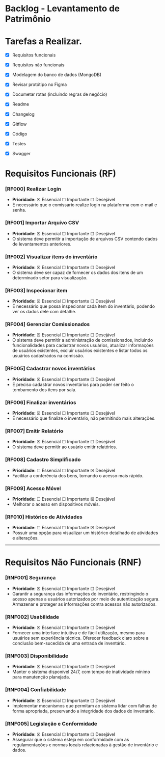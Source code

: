 # Backlog - Levantamento de Patrimônio

# Tarefas a Realizar. 
- [x] Requisitos funcionais  
- [x] Requisitos não funcionais  
- [x] Modelagem do banco de dados (MongoDB)  
- [x] Revisar protótipo no Figma 
- [x] Documetar rotas (incluindo regras de negócio) 
- [x] Readme 
- [x] Changelog
- [x] Gitflow 
- [x] Código
- [x] Testes
- [x] Swagger


# Requisitos Funcionais (RF)  


### [RF000] Realizar Login  
- **Prioridade**: ☒ Essencial ☐ Importante ☐ Desejável  
- É necessário que o comissário realize login na plataforma com e-mail e senha.  

### [RF001] Importar Arquivo CSV   
- **Prioridade**: ☒ Essencial ☐ Importante ☐ Desejável  
- O sistema deve permitir a importação de arquivos CSV contendo dados de levantamentos anteriores.  

### [RF002] Visualizar itens do inventário  
- **Prioridade**: ☒ Essencial ☐ Importante ☐ Desejável  
- O sistema deve ser capaz de fornecer os dados dos itens de um determinado setor para visualização.  

### [RF003] Inspecionar item  
- **Prioridade**: ☒ Essencial ☐ Importante ☐ Desejável  
- É necessário que possa inspecionar cada item do inventário, podendo ver os dados dele com detalhe.  

### [RF004] Gerenciar Comissionados  
- **Prioridade**: ☒ Essencial ☐ Importante ☐ Desejável  
- O sistema deve permitir a administração de comissionados, incluindo funcionalidades para cadastrar novos usuários, atualizar informações de usuários existentes, excluir usuários existentes e listar todos os usuários cadastrados na comissão.  

### [RF005] Cadastrar novos inventários  
- **Prioridade**: ☒ Essencial ☐ Importante ☐ Desejável  
- É preciso cadastrar novos inventários para poder ser feito o tombamento dos itens por sala.  

### [RF006] Finalizar inventários  
- **Prioridade**: ☒ Essencial ☐ Importante ☐ Desejável  
- É necessário que finalize o inventário, não permitindo mais alterações.  

### [RF007] Emitir Relatório  
- **Prioridade**: ☒ Essencial ☐ Importante ☐ Desejável  
- O sistema deve permitir ao usuário emitir relatórios.  


### [RF008] Cadastro Simplificado  
- **Prioridade**: ☐ Essencial ☐ Importante ☒ Desejável  
- Facilitar a conferência dos bens, tornando o acesso mais rápido.  


### [RF009] Acesso Móvel  
- **Prioridade**: ☐ Essencial ☐ Importante ☒ Desejável  
- Melhorar o acesso em dispositivos móveis.  


### [RF010] Histórico de Atividades  
- **Prioridade**: ☐ Essencial ☐ Importante ☒ Desejável  
- Possuir uma opção para visualizar um histórico detalhado de atividades e alterações.  


---  


# Requisitos Não Funcionais (RNF)  


### [RNF001] Segurança  
- **Prioridade**: ☒ Essencial ☐ Importante ☐ Desejável  
- Garantir a segurança das informações do inventário, restringindo o acesso apenas a usuários autorizados por meio de autenticação segura. Armazenar e proteger as informações contra acessos não autorizados.  


### [RNF002] Usabilidade  
- **Prioridade**: ☒ Essencial ☐ Importante ☐ Desejável  
- Fornecer uma interface intuitiva e de fácil utilização, mesmo para usuários sem experiência técnica. Oferecer feedback claro sobre a conclusão bem-sucedida de uma entrada de inventário.  


### [RNF003] Disponibilidade  
- **Prioridade**: ☒ Essencial ☐ Importante ☐ Desejável  
- Manter o sistema disponível 24/7, com tempo de inatividade mínimo para manutenção planejada.  


### [RNF004] Confiabilidade  
- **Prioridade**: ☒ Essencial ☐ Importante ☐ Desejável  
- Implementar mecanismos que permitam ao sistema lidar com falhas de forma apropriada, preservando a integridade dos dados do inventário.  


### [RNF005] Legislação e Conformidade  
- **Prioridade**: ☒ Essencial ☐ Importante ☐ Desejável  
- Assegurar que o sistema esteja em conformidade com as regulamentações e normas locais relacionadas à gestão de inventário e dados.  
